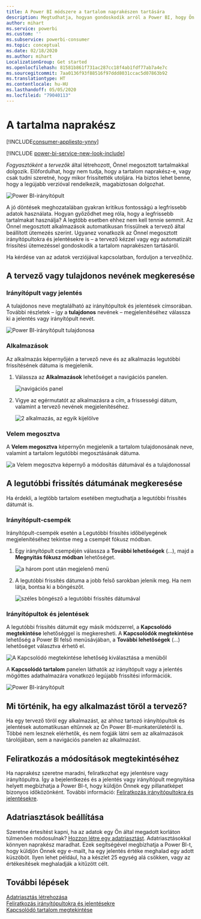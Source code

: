 ```yaml
---
title: A Power BI módszere a tartalom naprakészen tartására
description: Megtudhatja, hogyan gondoskodik arról a Power BI, hogy Ön az adatok, jelentések, irányítópultok és alkalmazások legújabb verziójával dolgozhasson.
author: mihart
ms.service: powerbi
ms.custom: ''
ms.subservice: powerbi-consumer
ms.topic: conceptual
ms.date: 02/18/2020
ms.author: mihart
LocalizationGroup: Get started
ms.openlocfilehash: 81581b861f731ac287cc18f4ab1fdf77ab7a4e7c
ms.sourcegitcommit: 7aa0136f93f88516f97ddd8031ccac5d07863b92
ms.translationtype: HT
ms.contentlocale: hu-HU
ms.lasthandoff: 05/05/2020
ms.locfileid: "79040113"
---
```

# <a name="your-content-is-up-to-date"></a>A tartalma naprakész

[!INCLUDE[consumer-appliesto-ynny](../includes/consumer-appliesto-ynny.md)]

[!INCLUDE [power-bi-service-new-look-include](../includes/power-bi-service-new-look-include.md)]

*Fogyasztóként* a *tervezők* által létrehozott, Önnel megosztott tartalmakkal dolgozik. Előfordulhat, hogy nem tudja, hogy a tartalom naprakész-e, vagy csak tudni szeretné, hogy mikor frissítették utoljára. Ha biztos lehet benne, hogy a legújabb verzióval rendelkezik, magabiztosan dolgozhat.  
 
![Power BI-irányítópult](media/end-user-fresh/power-bi-dashboards.png)


A jó döntések meghozatalában gyakran kritikus fontosságú a legfrissebb adatok használata. Hogyan győződhet meg róla, hogy a legfrissebb tartalmakat használja? A legtöbb esetben ehhez nem kell tennie semmit. Az Önnel megosztott alkalmazások automatikusan frissülnek a tervező által beállított ütemezés szerint. Ugyanez vonatkozik az Önnel megosztott irányítópultokra és jelentésekre is – a tervező kézzel vagy egy automatizált frissítési ütemezéssel gondoskodik a tartalom naprakészen tartásáról.  

Ha kérdése van az adatok verziójával kapcsolatban, forduljon a tervezőhöz.

## <a name="how-to-locate-the-name-of-the-designer-or-owner"></a>A tervező vagy tulajdonos nevének megkeresése

### <a name="dashboard-or-report"></a>Irányítópult vagy jelentés

A tulajdonos neve megtalálható az irányítópultok és jelentések címsorában. További részletek – így a **tulajdonos** nevének – megjelenítéséhez válassza ki a jelentés vagy irányítópult nevét.

![Power BI-irányítópult tulajdonosa](media/end-user-fresh/power-bi-owner.png)


### <a name="apps"></a>Alkalmazások

Az alkalmazás képernyőjén a tervező neve és az alkalmazás legutóbbi frissítésének dátuma is megjelenik.  

1. Válassza az **Alkalmazások** lehetőséget a navigációs panelen.

    ![navigációs panel](media/end-user-fresh/power-bi-nav-app.png)



2. Vigye az egérmutatót az alkalmazásra a cím, a frissességi dátum, valamint a tervező nevének megjelenítéséhez. 

    ![2 alkalmazás, az egyik kijelölve](media/end-user-fresh/power-bi-app.png)


### <a name="shared-with-me"></a>Velem megosztva
A **Velem megosztva** képernyőn megjelenik a tartalom tulajdonosának neve, valamint a tartalom legutóbbi megosztásának dátuma.

![a Velem megosztva képernyő a módosítás dátumával és a tulajdonossal](media/end-user-fresh/power-bi-share.png) 


## <a name="how-to-look-up-the-last-refresh-date"></a>A legutóbbi frissítés dátumának megkeresése
Ha érdekli, a legtöbb tartalom esetében megtudhatja a legutóbbi frissítés dátumát is. 

### <a name="dashboard-tiles"></a>Irányítópult-csempék
Irányítópult-csempék esetén a Legutóbbi frissítés időbélyegének megjelenítéséhez tekintse meg a csempét fókusz módban.

1. Egy irányítópult csempéjén válassza a **További lehetőségek** (...), majd a **Megnyitás fókusz módban** lehetőséget.

    ![a három pont után megjelenő menü](media/end-user-fresh/power-bi-focus-mode.png)

2. A legutóbbi frissítés dátuma a jobb felső sarokban jelenik meg. Ha nem látja, bontsa ki a böngészőt. 

    ![széles böngésző a legutóbbi frissítés dátumával](media/end-user-fresh/power-bi-last-refresh2.png)

### <a name="dashboards-and-reports"></a>Irányítópultok és jelentések
A legutóbbi frissítés dátumát egy másik módszerrel, a **Kapcsolódó megtekintése** lehetőséggel is megkeresheti.  A **Kapcsolódók megtekintése** lehetőség a Power BI felső menüsávjában, a **További lehetőségek** (...) lehetőséget választva érhető el.

![A Kapcsolódó megtekintése lehetőség kiválasztása a menüből](media/end-user-fresh/power-bi-view-related-dropdown.png)

A **Kapcsolódó tartalom** panelen láthatók az irányítópult vagy a jelentés mögöttes adathalmazára vonatkozó legújabb frissítési információk.

![Power BI-irányítópult](media/end-user-fresh/power-bi-refresh.png)

## <a name="what-happens-if-an-app-is-deleted-by-the-designer"></a>Mi történik, ha egy alkalmazást töröl a tervező?

Ha egy tervező töröl egy alkalmazást, az ahhoz tartozó irányítópultok és jelentések automatikusan eltűnnek az Ön Power BI-munkaterületéről is. Többé nem lesznek elérhetők, és nem fogják látni sem az alkalmazások tárolójában, sem a navigációs panelen az alkalmazást.


## <a name="subscribe-to-see-changes"></a>Feliratkozás a módosítások megtekintéséhez
Ha naprakész szeretne maradni, feliratkozhat egy jelentésre vagy irányítópultra. Így a bejelentkezés és a jelentés vagy irányítópult megnyitása helyett megbízhatja a Power BI-t, hogy küldjön Önnek egy pillanatképet bizonyos időközönként.  További információ: [Feliratkozás irányítópultokra és jelentésekre](end-user-subscribe.md).

## <a name="set-data-alerts"></a>Adatriasztások beállítása
Szeretne értesítést kapni, ha az adatok egy Ön által megadott korláton túlmenően módosulnak? [Hozzon létre egy adatriasztást](end-user-alerts.md).  Adatriasztásokkal könnyen naprakész maradhat. Ezek segítségével megbízhatja a Power BI-t, hogy küldjön Önnek egy e-mailt, ha egy jelentés értéke meghalad egy adott küszöböt.  Ilyen lehet például, ha a készlet 25 egység alá csökken, vagy az értékesítések meghaladják a kitűzött célt.  

## <a name="next-steps"></a>További lépések
[Adatriasztás létrehozása](end-user-alerts.md)    
[Feliratkozás irányítópultokra és jelentésekre](end-user-subscribe.md)    
[Kapcsolódó tartalom megtekintése](end-user-related.md)    
